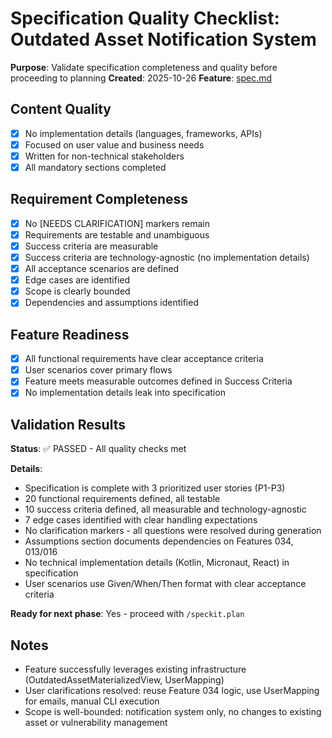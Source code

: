 # Specification Quality Checklist: Outdated Asset Notification System

**Purpose**: Validate specification completeness and quality before proceeding to planning
**Created**: 2025-10-26
**Feature**: [spec.md](../spec.md)

## Content Quality

- [x] No implementation details (languages, frameworks, APIs)
- [x] Focused on user value and business needs
- [x] Written for non-technical stakeholders
- [x] All mandatory sections completed

## Requirement Completeness

- [x] No [NEEDS CLARIFICATION] markers remain
- [x] Requirements are testable and unambiguous
- [x] Success criteria are measurable
- [x] Success criteria are technology-agnostic (no implementation details)
- [x] All acceptance scenarios are defined
- [x] Edge cases are identified
- [x] Scope is clearly bounded
- [x] Dependencies and assumptions identified

## Feature Readiness

- [x] All functional requirements have clear acceptance criteria
- [x] User scenarios cover primary flows
- [x] Feature meets measurable outcomes defined in Success Criteria
- [x] No implementation details leak into specification

## Validation Results

**Status**: ✅ PASSED - All quality checks met

**Details**:
- Specification is complete with 3 prioritized user stories (P1-P3)
- 20 functional requirements defined, all testable
- 10 success criteria defined, all measurable and technology-agnostic
- 7 edge cases identified with clear handling expectations
- No clarification markers - all questions were resolved during generation
- Assumptions section documents dependencies on Features 034, 013/016
- No technical implementation details (Kotlin, Micronaut, React) in specification
- User scenarios use Given/When/Then format with clear acceptance criteria

**Ready for next phase**: Yes - proceed with `/speckit.plan`

## Notes

- Feature successfully leverages existing infrastructure (OutdatedAssetMaterializedView, UserMapping)
- User clarifications resolved: reuse Feature 034 logic, use UserMapping for emails, manual CLI execution
- Scope is well-bounded: notification system only, no changes to existing asset or vulnerability management
